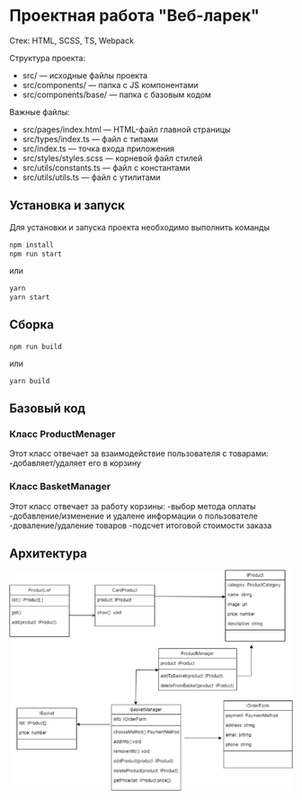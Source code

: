 # Проектная работа "Веб-ларек"

Стек: HTML, SCSS, TS, Webpack

Структура проекта:
- src/ — исходные файлы проекта
- src/components/ — папка с JS компонентами
- src/components/base/ — папка с базовым кодом

Важные файлы:
- src/pages/index.html — HTML-файл главной страницы
- src/types/index.ts — файл с типами
- src/index.ts — точка входа приложения
- src/styles/styles.scss — корневой файл стилей
- src/utils/constants.ts — файл с константами
- src/utils/utils.ts — файл с утилитами

## Установка и запуск
Для установки и запуска проекта необходимо выполнить команды

```
npm install
npm run start
```

или

```
yarn
yarn start
```
## Сборка

```
npm run build
```

или

```
yarn build
```
## Базовый код
### Класс ProductMenager
Этот класс отвечает за взаимодействие пользователя с товарами:
-добавляет/удаляет его в корзину

### Класс BasketManager
Этот класс отвечает за работу корзины:
-выбор метода оплаты
-добавление/изменение и удалене информации о пользователе
-доваление/удаление товаров
-подсчет итоговой стоимости заказа

## Архитектура
![Архитктура проекта](https://github.com/VikaShipovalova/web-larek-frontend/raw/main/classModel.png)